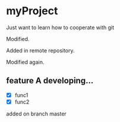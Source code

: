 # myProject
Just want to learn how to cooperate with git

Modified.

Added in remote repository.

Modified again.

## feature A developing...

- [x] func1
- [x] func2

added on branch master